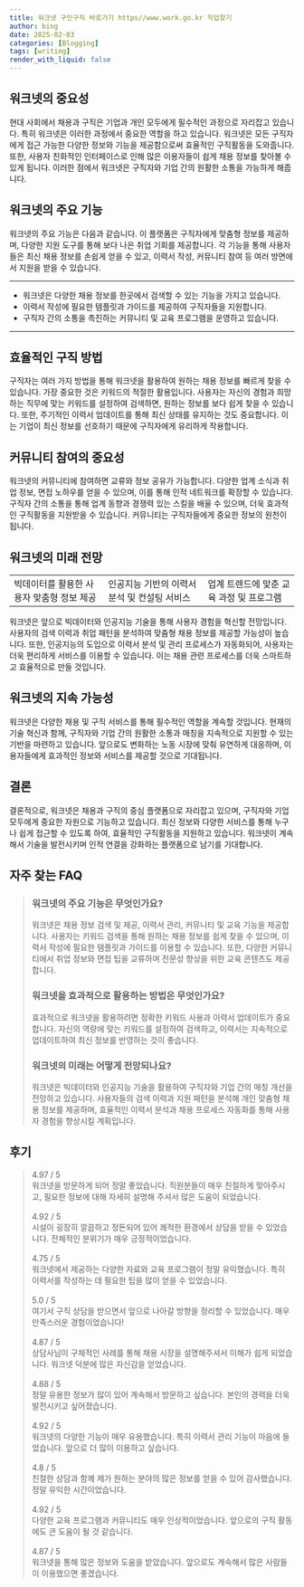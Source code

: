 ```yaml
---
title: 워크넷 구인구직 바로가기 https//www.work.go.kr 직업찾기
author: bing
date: 2025-02-03
categories: [Blogging]
tags: [writing]
render_with_liquid: false
---
```



<h2 id='워크넷의 중요성'>워크넷의 중요성</h2>

<p>현대 사회에서 채용과 구직은 기업과 개인 모두에게 필수적인 과정으로 자리잡고 있습니다. 특히 워크넷은 이러한 과정에서 중요한 역할을 하고 있습니다. 워크넷은 모든 구직자에게 접근 가능한 다양한 정보와 기능을 제공함으로써 효율적인 구직활동을 도와줍니다. 또한, 사용자 친화적인 인터페이스로 인해 많은 이용자들이 쉽게 채용 정보를 찾아볼 수 있게 됩니다. 이러한 점에서 워크넷은 구직자와 기업 간의 원활한 소통을 가능하게 해줍니다.</p>

<h2 id='워크넷의 주요 기능'>워크넷의 주요 기능</h2>

<p>워크넷의 주요 기능은 다음과 같습니다. 이 플랫폼은 구직자에게 맞춤형 정보를 제공하며, 다양한 지원 도구를 통해 보다 나은 취업 기회를 제공합니다. 각 기능을 통해 사용자들은 최신 채용 정보를 손쉽게 얻을 수 있고, 이력서 작성, 커뮤니티 참여 등 여러 방면에서 지원을 받을 수 있습니다.</p>

<hr />

<ul>
    <li>워크넷은 다양한 채용 정보를 한곳에서 검색할 수 있는 기능을 가지고 있습니다.</li>
    <li>이력서 작성에 필요한 템플릿과 가이드를 제공하여 구직자들을 지원합니다.</li>
    <li>구직자 간의 소통을 촉진하는 커뮤니티 및 교육 프로그램을 운영하고 있습니다.</li>
</ul>

<hr />

<h2 id='효율적인 구직 방법'>효율적인 구직 방법</h2>

<p>구직자는 여러 가지 방법을 통해 워크넷을 활용하여 원하는 채용 정보를 빠르게 찾을 수 있습니다. 가장 중요한 것은 키워드의 적절한 활용입니다. 사용자는 자신의 경험과 희망하는 직무에 맞는 키워드를 설정하여 검색하면, 원하는 정보를 보다 쉽게 찾을 수 있습니다. 또한, 주기적인 이력서 업데이트를 통해 최신 상태를 유지하는 것도 중요합니다. 이는 기업이 최신 정보를 선호하기 때문에 구직자에게 유리하게 작용합니다.</p>

<h2 id='커뮤니티 참여의 중요성'>커뮤니티 참여의 중요성</h2>

<p>워크넷의 커뮤니티에 참여하면 교류와 정보 공유가 가능합니다. 다양한 업계 소식과 취업 정보, 면접 노하우를 얻을 수 있으며, 이를 통해 인적 네트워크를 확장할 수 있습니다. 구직자 간의 소통을 통해 업계 동향과 경쟁력 있는 스킬을 배울 수 있으며, 더욱 효과적인 구직활동을 지원받을 수 있습니다. 커뮤니티는 구직자들에게 중요한 정보의 원천이 됩니다.</p>

<h2 id='워크넷의 미래 전망'>워크넷의 미래 전망</h2>

<table>
    <tr>
        <td>빅데이터를 활용한 사용자 맞춤형 정보 제공</td>
        <td>인공지능 기반의 이력서 분석 및 컨설팅 서비스</td>
        <td>업계 트렌드에 맞춘 교육 과정 및 프로그램</td>
    </tr>
</table>

<p>워크넷은 앞으로 빅데이터와 인공지능 기술을 통해 사용자 경험을 혁신할 전망입니다. 사용자의 검색 이력과 취업 패턴을 분석하여 맞춤형 채용 정보를 제공할 가능성이 높습니다. 또한, 인공지능의 도입으로 이력서 분석 및 관리 프로세스가 자동화되어, 사용자는 더욱 편리하게 서비스를 이용할 수 있습니다. 이는 채용 관련 프로세스를 더욱 스마트하고 효율적으로 만들 것입니다.</p>

<h2 id='워크넷의 지속 가능성'>워크넷의 지속 가능성</h2>

<p>워크넷은 다양한 채용 및 구직 서비스를 통해 필수적인 역할을 계속할 것입니다. 현재의 기술 혁신과 함께, 구직자와 기업 간의 원활한 소통과 매칭을 지속적으로 지원할 수 있는 기반을 마련하고 있습니다. 앞으로도 변화하는 노동 시장에 맞춰 유연하게 대응하며, 이용자들에게 효과적인 정보와 서비스를 제공할 것으로 기대됩니다.</p>

<h2 id='결론'>결론</h2>

<p>결론적으로, 워크넷은 채용과 구직의 중심 플랫폼으로 자리잡고 있으며, 구직자와 기업 모두에게 중요한 자원으로 기능하고 있습니다. 최신 정보와 다양한 서비스를 통해 누구나 쉽게 접근할 수 있도록 하여, 효율적인 구직활동을 지원하고 있습니다. 워크넷이 계속해서 기술을 발전시키며 인적 연결을 강화하는 플랫폼으로 남기를 기대합니다.</p>


<h2 id='자주_찾는_FAQ'>자주 찾는 FAQ</h2>
<div itemscope="" itemtype="https://schema.org/FAQPage"> 
<blockquote> 
<div itemscope="" itemprop="mainEntity" itemtype="https://schema.org/Question"> 
<h3 itemprop="name">워크넷의 주요 기능은 무엇인가요?</h3> 
<div itemscope="" itemprop="acceptedAnswer" itemtype="https://schema.org/Answer"> 
<span itemprop="text"> 
<p>워크넷은 채용 정보 검색 및 제공, 이력서 관리, 커뮤니티 및 교육 기능을 제공합니다. 사용자는 키워드 검색을 통해 원하는 채용 정보를 쉽게 찾을 수 있으며, 이력서 작성에 필요한 템플릿과 가이드를 이용할 수 있습니다. 또한, 다양한 커뮤니티에서 취업 정보와 면접 팁을 교류하며 전문성 향상을 위한 교육 콘텐츠도 제공합니다.</p> 
</span> 
</div> 
</div> 
<div itemscope="" itemprop="mainEntity" itemtype="https://schema.org/Question"> 
<h3 itemprop="name">워크넷을 효과적으로 활용하는 방법은 무엇인가요?</h3> 
<div itemscope="" itemprop="acceptedAnswer" itemtype="https://schema.org/Answer"> 
<span itemprop="text"> 
<p>효과적으로 워크넷을 활용하려면 정확한 키워드 사용과 이력서 업데이트가 중요합니다. 자신의 역량에 맞는 키워드를 설정하여 검색하고, 이력서는 지속적으로 업데이트하여 최신 정보를 반영하는 것이 좋습니다.</p> 
</span> 
</div> 
</div> 
<div itemscope="" itemprop="mainEntity" itemtype="https://schema.org/Question"> 
<h3 itemprop="name">워크넷의 미래는 어떻게 전망되나요?</h3> 
<div itemscope="" itemprop="acceptedAnswer" itemtype="https://schema.org/Answer"> 
<span itemprop="text"> 
<p>워크넷은 빅데이터와 인공지능 기술을 활용하여 구직자와 기업 간의 매칭 개선을 전망하고 있습니다. 사용자들의 검색 이력과 지원 패턴을 분석해 개인 맞춤형 채용 정보를 제공하며, 효율적인 이력서 분석과 채용 프로세스 자동화를 통해 사용자 경험을 향상시킬 계획입니다.</p> 
</span> 
</div> 
</div> 
</blockquote> 
</div>
<h2 id='후기'>후기</h2>
<div itemscope itemtype="https://schema.org/Product">
  <blockquote>
  <div itemprop="review" itemscope itemtype="https://schema.org/Review">
      <div itemprop="reviewRating" itemscope itemtype="https://schema.org/Rating"> <span itemprop="ratingValue">4.97</span> / <span itemprop="bestRating">5</span> </div>
      <span itemprop="reviewBody">워크넷을 방문하게 되어 정말 좋았습니다. 직원분들이 매우 친절하게 맞아주시고, 필요한 정보에 대해 자세히 설명해 주셔서 많은 도움이 되었습니다.</span>
  </div>
  <br>
  <div itemprop="review" itemscope itemtype="https://schema.org/Review">
      <div itemprop="reviewRating" itemscope itemtype="https://schema.org/Rating"> <span itemprop="ratingValue">4.92</span> / <span itemprop="bestRating">5</span> </div>
      <span itemprop="reviewBody">시설이 굉장히 깔끔하고 정돈되어 있어 쾌적한 환경에서 상담을 받을 수 있었습니다. 전체적인 분위기가 매우 긍정적이었습니다.</span>
  </div>
  <br>
  <div itemprop="review" itemscope itemtype="https://schema.org/Review">
      <div itemprop="reviewRating" itemscope itemtype="https://schema.org/Rating"> <span itemprop="ratingValue">4.75</span> / <span itemprop="bestRating">5</span> </div>
      <span itemprop="reviewBody">워크넷에서 제공하는 다양한 자료와 교육 프로그램이 정말 유익했습니다. 특히 이력서를 작성하는 데 필요한 팁을 많이 얻을 수 있었습니다.</span>
  </div>
  <br>
  <div itemprop="review" itemscope itemtype="https://schema.org/Review">
      <div itemprop="reviewRating" itemscope itemtype="https://schema.org/Rating"> <span itemprop="ratingValue">5.0</span> / <span itemprop="bestRating">5</span> </div>
      <span itemprop="reviewBody">여기서 구직 상담을 받으면서 앞으로 나아갈 방향을 정리할 수 있었습니다. 매우 만족스러운 경험이었습니다!</span>
  </div>
  <br>
  <div itemprop="review" itemscope itemtype="https://schema.org/Review">
      <div itemprop="reviewRating" itemscope itemtype="https://schema.org/Rating"> <span itemprop="ratingValue">4.87</span> / <span itemprop="bestRating">5</span> </div>
      <span itemprop="reviewBody">상담사님이 구체적인 사례를 통해 채용 시장을 설명해주셔서 이해가 쉽게 되었습니다. 워크넷 덕분에 많은 자신감을 얻었습니다.</span>
  </div>
  <br>
  <div itemprop="review" itemscope itemtype="https://schema.org/Review">
      <div itemprop="reviewRating" itemscope itemtype="https://schema.org/Rating"> <span itemprop="ratingValue">4.88</span> / <span itemprop="bestRating">5</span> </div>
      <span itemprop="reviewBody">정말 유용한 정보가 많이 있어 계속해서 방문하고 싶습니다. 본인의 경력을 더욱 발전시키고 싶어졌습니다.</span>
  </div>
  <br>
  <div itemprop="review" itemscope itemtype="https://schema.org/Review">
      <div itemprop="reviewRating" itemscope itemtype="https://schema.org/Rating"> <span itemprop="ratingValue">4.92</span> / <span itemprop="bestRating">5</span> </div>
      <span itemprop="reviewBody">워크넷의 다양한 기능이 매우 유용했습니다. 특히 이력서 관리 기능이 마음에 들었습니다. 앞으로 더 많이 이용하고 싶습니다.</span>
  </div>
  <br>
  <div itemprop="review" itemscope itemtype="https://schema.org/Review">
      <div itemprop="reviewRating" itemscope itemtype="https://schema.org/Rating"> <span itemprop="ratingValue">4.8</span> / <span itemprop="bestRating">5</span> </div>
      <span itemprop="reviewBody">친절한 상담과 함께 제가 원하는 분야의 많은 정보를 얻을 수 있어 감사했습니다. 정말 유익한 시간이었습니다.</span>
  </div>
  <br>
  <div itemprop="review" itemscope itemtype="https://schema.org/Review">
      <div itemprop="reviewRating" itemscope itemtype="https://schema.org/Rating"> <span itemprop="ratingValue">4.92</span> / <span itemprop="bestRating">5</span> </div>
      <span itemprop="reviewBody">다양한 교육 프로그램과 커뮤니티도 매우 인상적이었습니다. 앞으로의 구직 활동에도 큰 도움이 될 것 같습니다.</span>
  </div>
  <br>
  <div itemprop="review" itemscope itemtype="https://schema.org/Review">
      <div itemprop="reviewRating" itemscope itemtype="https://schema.org/Rating"> <span itemprop="ratingValue">4.87</span> / <span itemprop="bestRating">5</span> </div>
      <span itemprop="reviewBody">워크넷을 통해 많은 정보와 도움을 받았습니다. 앞으로도 계속해서 많은 사람들이 이용했으면 좋겠습니다.</span>
  </div>
  </blockquote>
</div>
